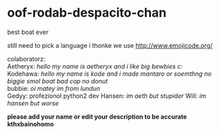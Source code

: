 # oof-rodab-despacito-chan

best boat ever


still need to pick a language i thonke we use http://www.emojicode.org/

colaboratorz:  
Aetheryx: *hello my name is aetheryx and i like big bewbies c:*  
Kodehawa: *hello my name is kode and i made mantaro or soemthng no biggie smol boat bad cop no donut*  
bubbie: *oi matey im from lundun*  
Gedyy: profezionol python2 dev
Hansen: *im aeth but stupider*
Will: *im hansen but worse*

**please add your name or edit your description to be accurate kthxbainohomo**
  
